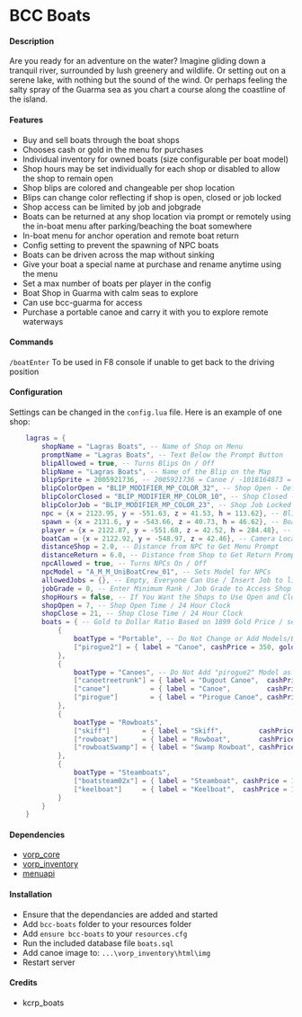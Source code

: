 # BCC Boats

#### Description
Are you ready for an adventure on the water? Imagine gliding down a tranquil river, surrounded by lush greenery and wildlife. Or setting out on a serene lake, with nothing but the sound of the wind. Or perhaps feeling the salty spray of the Guarma sea as you chart a course along the coastline of the island.

#### Features
- Buy and sell boats through the boat shops
- Chooses cash or gold in the menu for purchases
- Individual inventory for owned boats (size configurable per boat model)
- Shop hours may be set individually for each shop or disabled to allow the shop to remain open
- Shop blips are colored and changeable per shop location
- Blips can change color reflecting if shop is open, closed or job locked
- Shop access can be limited by job and jobgrade
- Boats can be returned at any shop location via prompt or remotely using the in-boat menu after parking/beaching the boat somewhere
- In-boat menu for anchor operation and remote boat return
- Config setting to prevent the spawning of NPC boats
- Boats can be driven across the map without sinking
- Give your boat a special name at purchase and rename anytime using the menu
- Set a max number of boats per player in the config
- Boat Shop in Guarma with calm seas to explore
 - Can use bcc-guarma for access
- Purchase a portable canoe and carry it with you to explore remote waterways

#### Commands
`/boatEnter` To be used in F8 console if unable to get back to the driving position

#### Configuration
Settings can be changed in the `config.lua` file. Here is an example of one shop:
```lua
    lagras = {
        shopName = "Lagras Boats", -- Name of Shop on Menu
        promptName = "Lagras Boats", -- Text Below the Prompt Button
        blipAllowed = true, -- Turns Blips On / Off
        blipName = "Lagras Boats", -- Name of the Blip on the Map
        blipSprite = 2005921736, -- 2005921736 = Canoe / -1018164873 = Tugboat
        blipColorOpen = "BLIP_MODIFIER_MP_COLOR_32", -- Shop Open - Default: White - Blip Colors Shown Below
        blipColorClosed = "BLIP_MODIFIER_MP_COLOR_10", -- Shop Closed - Default: Red - Blip Colors Shown Below
        blipColorJob = "BLIP_MODIFIER_MP_COLOR_23", -- Shop Job Locked - Default: Yellow - Blip Colors Shown Below
        npc = {x = 2123.95, y = -551.63, z = 41.53, h = 113.62}, -- Blip and NPC Positions
        spawn = {x = 2131.6, y = -543.66, z = 40.73, h = 46.62}, -- Boat Spawn and Return Positions
        player = {x = 2122.87, y = -551.68, z = 42.52, h = 284.48}, -- Player Return Teleport Position
        boatCam = {x = 2122.92, y = -548.97, z = 42.46}, -- Camera Location to View Boat When In-Menu
        distanceShop = 2.0, -- Distance from NPC to Get Menu Prompt
        distanceReturn = 6.0, -- Distance from Shop to Get Return Prompt
        npcAllowed = true, -- Turns NPCs On / Off
        npcModel = "A_M_M_UniBoatCrew_01", -- Sets Model for NPCs
        allowedJobs = {}, -- Empty, Everyone Can Use / Insert Job to limit access - ex. "police"
        jobGrade = 0, -- Enter Minimum Rank / Job Grade to Access Shop
        shopHours = false, -- If You Want the Shops to Use Open and Closed Hours
        shopOpen = 7, -- Shop Open Time / 24 Hour Clock
        shopClose = 21, -- Shop Close Time / 24 Hour Clock
        boats = { -- Gold to Dollar Ratio Based on 1899 Gold Price / sellPrice is 60% of cashPrice
            {
                boatType = "Portable", -- Do Not Change or Add Models/Boats to Portable Section
                ["pirogue2"] = { label = "Canoe", cashPrice = 350, goldPrice = 17, sellPrice = 210 }
            },
            {
                boatType = "Canoes", -- Do Not Add "pirogue2" Model as a Regular Boat
                ["canoetreetrunk"] = { label = "Dugout Canoe",  cashPrice = 150, goldPrice = 7,  sellPrice = 90,  invLimit = 50 },
                ["canoe"]          = { label = "Canoe",         cashPrice = 300, goldPrice = 15, sellPrice = 180, invLimit = 50 },
                ["pirogue"]        = { label = "Pirogue Canoe", cashPrice = 300, goldPrice = 15, sellPrice = 180, invLimit = 50 }
            },
            {
                boatType = "Rowboats",
                ["skiff"]        = { label = "Skiff",         cashPrice = 500, goldPrice = 24, sellPrice = 300, invLimit = 100 },
                ["rowboat"]      = { label = "Rowboat",       cashPrice = 750, goldPrice = 36, sellPrice = 450, invLimit = 100 },
                ["rowboatSwamp"] = { label = "Swamp Rowboat", cashPrice = 750, goldPrice = 36, sellPrice = 450, invLimit = 100 }
            },
            {
                boatType = "Steamboats",
                ["boatsteam02x"] = { label = "Steamboat", cashPrice = 1250, goldPrice = 60, sellPrice = 750,  invLimit = 200 },
                ["keelboat"]     = { label = "Keelboat",  cashPrice = 1950, goldPrice = 94, sellPrice = 1170, invLimit = 200 }
            }
        }
    }
```

#### Dependencies
- [vorp_core](https://github.com/VORPCORE/vorp-core-lua)
- [vorp_inventory](https://github.com/VORPCORE/vorp_inventory-lua)
- [menuapi](https://github.com/outsider31000/menuapi)

#### Installation
- Ensure that the dependancies are added and started
- Add `bcc-boats` folder to your resources folder
- Add `ensure bcc-boats` to your `resources.cfg`
- Run the included database file `boats.sql`
- Add canoe image to: `...\vorp_inventory\html\img`
- Restart server

#### Credits
- kcrp_boats
